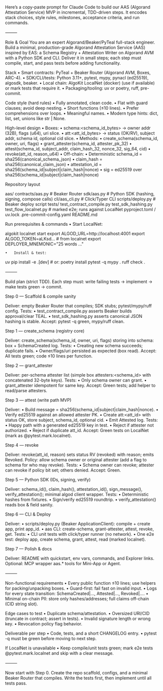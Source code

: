 Here’s a copy-paste prompt for Claude Code to build our AAS (Algorand Attestation Service) MVP in incremental, TDD-driven steps. It encodes stack choices, style rules, milestones, acceptance criteria, and run commands.

⸻

Role & Goal
You are an expert Algorand/Beaker/PyTeal full-stack engineer. Build a minimal, production-grade Algorand Attestation Service (AAS) inspired by EAS: a Schema Registry + Attestation Writer on Algorand AVM with a Python SDK and CLI. Deliver it in small steps; each step must compile, start, and pass tests before adding functionality.

Stack
	•	Smart contracts: PyTeal + Beaker Router (Algorand AVM, Boxes, ARC-4).
	•	SDK/CLI/tests: Python 3.11+, pytest, mypy, pynacl (ed25519), algosdk, beaker.
	•	Local chain: AlgoKit LocalNet (docker) (use if available) or mark tests that require it.
	•	Packaging/tooling: uv or poetry, ruff, pre-commit.

Code style (hard rules)
	•	Fully annotated, clean code.
	•	Flat with guard clauses; avoid deep nesting.
	•	Short functions (≤10 lines).
	•	Prefer comprehensions over loops.
	•	Meaningful names.
	•	Modern type hints: dict, list, set, unions like str | None.

High-level design
	•	Boxes:
	•	schema:<schema_id_bytes> → owner addr (32B), flags (u64), uri slice.
	•	att:<att_id_bytes> → status (OK/RV), subject addr, schema id, optional cid slice.
	•	Methods:
	•	create_schema(schema_id, owner, uri, flags)
	•	grant_attester(schema_id, attester_pk_32)
	•	attest(schema_id, subject_addr, claim_hash_32, nonce_32, sig_64, cid)
	•	revoke(att_id, reason_u64)
	•	Off-chain:
	•	Deterministic schema_id = sha256(canonical_schema_json)
	•	claim_hash = sha256(canonical_claim_json)
	•	attestation_id = sha256(schema_id|subject|claim_hash|nonce)
	•	sig = ed25519 over sha256(schema_id|subject|claim_hash|nonce)

Repository layout

aas/
  contracts/aas.py          # Beaker Router
  sdk/aas.py                # Python SDK (hashing, signing, compose calls)
  cli/aas_cli.py            # Click/Typer CLI
  scripts/deploy.py         # Beaker deploy script
  tests/
    test_contract_compile.py
    test_sdk_hashing.py
    test_flow_localnet.py   # marked e2e; runs against LocalNet
  pyproject.toml / uv.lock
  .pre-commit-config.yaml
  README.md

Run prerequisites & commands
	•	Start LocalNet:

algokit localnet start
export ALGOD_URL=http://localhost:4001
export ALGOD_TOKEN=aLKsd...    # from localnet
export DEPLOYER_MNEMONIC="25 words ..."


	•	Install & test:

uv pip install -e .[dev]  # or: poetry install
pytest -q
mypy .
ruff check .



⸻

Build plan (strict TDD). Each step must: write failing tests → implement → make tests green → commit.

Step 0 — Scaffold & compile sanity

Deliver: empty Beaker Router that compiles; SDK stubs; pytest/mypy/ruff config.
Tests:
	•	test_contract_compile.py asserts Beaker builds approval/clear TEAL.
	•	test_sdk_hashing.py asserts canonical JSON hashing is stable.
Accept: pytest -q green, mypy/ruff clean.

Step 1 — create_schema (registry core)

Deliver: create_schema(schema_id, owner, uri, flags) storing into schema:<id> box + SchemaCreated log.
Tests:
	•	Creating new schema succeeds; duplicate fails.
	•	Owner/flags/uri persisted as expected (box read).
Accept: All tests green; code ≤10 lines per function.

Step 2 — grant_attester

Deliver: per-schema attester list (simple box attesters:<schema_id> with concatenated 32-byte keys).
Tests:
	•	Only schema owner can grant.
	•	grant_attester idempotent for same key.
Accept: Green tests; add helper to read/parse attesters.

Step 3 — attest (write path MVP)

Deliver:
	•	Build message = sha256(schema_id|subject|claim_hash|nonce).
	•	Verify ed25519 against an allowed attester PK.
	•	Create att:<att_id> with status OK, store subject, schema_id, optional cid.
	•	Emit Attested log.
Tests:
	•	Happy path with a generated ed25519 key in test.
	•	Reject if attester not authorized.
	•	Reject if duplicate att_id.
Accept: Green tests on LocalNet (mark as @pytest.mark.localnet).

Step 4 — revoke

Deliver: revoke(att_id, reason) sets status RV (revoked) with reason; emits Revoked.
Policy: allow schema owner or original attester (add a flag to schema for who may revoke).
Tests:
	•	Schema owner can revoke; attester can revoke if policy bit set; others denied.
Accept: Green.

Step 5 — Python SDK (IDs, signing, verify)

Deliver: schema_id(), claim_hash(), attestation_id(), sign_message(), verify_attestation(); minimal algod client wrapper.
Tests:
	•	Deterministic hashes from fixtures.
	•	Sign/verify ed25519 roundtrip.
	•	verify_attestation() reads box & field sanity.

Step 6 — CLI & Deploy

Deliver:
	•	scripts/deploy.py (Beaker ApplicationClient): compile + create app, print app_id.
	•	aas CLI: create-schema, grant-attester, attest, revoke, get.
Tests:
	•	CLI unit tests with click/typer runner (no network).
	•	One e2e test: deploy app, create schema, grant, attest, read (marked localnet).

Step 7 — Polish & docs

Deliver: README with quickstart, env vars, commands, and Explorer links.
Optional: MCP wrapper aas.* tools for Mini-App or Agent.

⸻

Non-functional requirements
	•	Every public function ≤10 lines; use helpers for packing/unpacking boxes.
	•	Guard-first: fail fast on invalid input.
	•	Logs for every state transition: SchemaCreated|…, Attested|…, Revoked|….
	•	Minimal on-chain PII: store only hashes/addresses; full claims off-chain (CID string slot).

Edge cases to test
	•	Duplicate schema/attestation.
	•	Oversized URI/CID (truncate in contract; assert in tests).
	•	Invalid signature length or wrong key.
	•	Revocation policy flag behavior.

Deliverable per step
	•	Code, tests, and a short CHANGELOG entry.
	•	pytest -q must be green before moving to next step.

If LocalNet is unavailable
	•	Keep compile/unit tests green; mark e2e tests @pytest.mark.localnet and skip with a clear message.

⸻

Now start with Step 0.
Create the repo scaffold, configs, and a minimal Beaker Router that compiles. Write the tests first, then implement until all tests pass.
